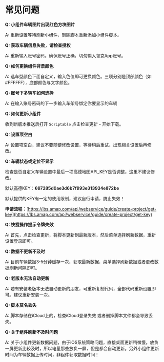 # 常见问题

**Q: 小组件车辆图片出现红色方块图片**

A: 重新设置等待刷新小组件，删除脚本重新添加小组件脚本。


**Q: 获取车辆信息失败，请检查授权**

A: 重新输入账号密码，确保账号正确，切勿输入领克App账号。

**Q: 如何更换组件背景颜色**

A: 选车型颜色下面自定义，输入色值即可更换颜色。三项分别是顶部颜色（如#FFFFFF），底部颜色与文字颜色。

**Q: 账号下多辆车如何选择**

A: 在输入账号密码的下一步输入车架号绑定你要显示的车辆

**Q: 如何更新小组件**

收到新版本推送后打开 `Scriptable` 点击检查更新  - 开始下载。

**Q: 设置项空白**

A: 设置项空白，建议不要随便修改设置，等待稍后重试，出现相关设置后再修改。

**Q: 车辆状态或定位不显示**

检查是否自定义车辆设置中最后一项高德地图API_KEY是否调整，这里不建议修改。

默认高德KEY：**697285d0ae3d6b7f993e313934e872be**

默认提供的KEY有一定的使用限制，建议自行申请，防止失效！

**申请流程：**[https://lbs.amap.com/api/webservice/guide/create-project/get-key](https://lbs.amap.com/api/webservice/guide/create-project/get-key)

**Q: 快捷操作提示令牌失效**

A: 首先，点击检查更新，将脚本更新到最新版本，然后菜单选择刷新数据，重新设置登录即可。

**Q: 数据不更新不及时**

A: 目前车辆数据3-5分钟缓存一次，获取最新数据，菜单选择刷新数据或者更改数据刷新间隔即可。

**Q: 老版本无法自动更新**

A: 若有安装老版本无法自动更新的朋友，可重新复制代码，全部代码重新设置即可。建议重新安装一次。

**Q: 脚本莫名丢失**

A: 脚本存储在iCloud上的，检查iCloud登录失效 或者删掉脚本文件都会导致丢失。

**Q: 关于组件刷新不及时问题**

A: 关于小组件更新数据问题，由于iOS系统策略问题，直接桌面更新稍微慢，放负一屏更新比较及时，所以电量那些放负一屏，但是都会自动更新。另外小组件更新时间为车辆数据上传时间，非组件获取数据时间！





